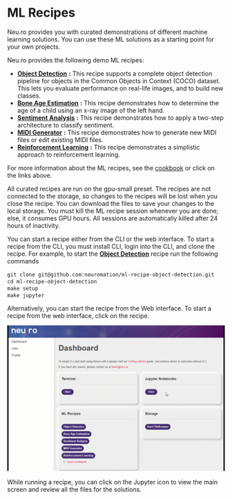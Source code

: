 # ML Recipes

Neu.ro provides you with curated demonstrations of different machine learning solutions. You can use these ML solutions as a starting point for your own projects.

Neu.ro provides the following demo ML recipes:

* [**Object Detection**](https://docs.neu.ro/cookbook/object-detection) **:** This recipe supports a complete object detection pipeline for objects in the Common Objects in Context \(COCO\) dataset. This lets you evaluate performance on real-life images, and to build new classes.
* [**Bone Age Estimation**](https://docs.neu.ro/cookbook/pediatric-bone-age-assessment) **:** This recipe demonstrates how to determine the age of a child using an x-ray image of the left hand.
* [**Sentiment Analysis**](https://docs.neu.ro/cookbook/hierarchical-attention-for-sentiment-classification) **:** This recipe demonstrates how to apply a two-step architecture to classify sentiment.
* [**MIDI Generator**](https://docs.neu.ro/cookbook/midi-generator) **:** This recipe demonstrates how to generate new MIDI files or edit existing MIDI files.
* [**Reinforcement Learning**](https://docs.neu.ro/cookbook/deep-q-learning-dqn) **:** This recipe demonstrates a simplistic approach to reinforcement learning.

For more information about the ML recipes, see the [cookbook](https://docs.neu.ro/cookbook/cookbook) or click on the links above.

All curated recipes are run on the gpu-small preset. The recipes are not connected to the storage, so changes to the recipes will be lost when you close the recipe. You can download the files to save your changes to the local storage. You must kill the ML recipe session whenever you are done; else, it consumes GPU hours. All sessions are automatically killed after 24 hours of inactivity.

You can start a recipe either from the CLI or the web interface. To start a recipe from the CLI, you must install CLI, login into the CLI, and clone the recipe. For example, to start the [**Object Detection**](https://docs.neu.ro/cookbook/object-detection) recipe run the following commands

```text
git clone git@github.com:neuromation/ml-recipe-object-detection.git
cd ml-recipe-object-detection
make setup
make jupyter
```

Alternatively, you can start the recipe from the Web interface. To start a recipe from the web interface, click on the recipe.

![](../.gitbook/assets/ML_Object.gif)

While running a recipe, you can click on the Jupyter icon to view the main screen and review all the files for the solutions.

